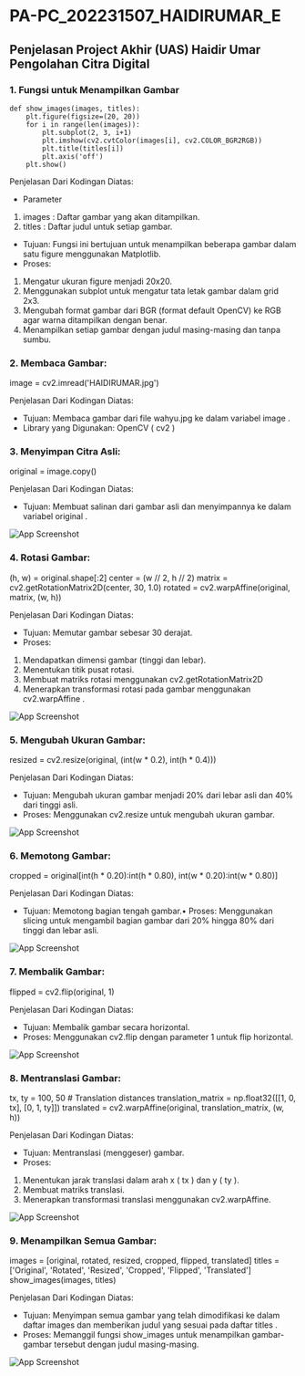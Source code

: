 # PA-PC_202231507_HAIDIRUMAR_E

## Penjelasan Project Akhir (UAS) Haidir Umar Pengolahan Citra Digital 

### 1. Fungsi untuk Menampilkan Gambar

    def show_images(images, titles):
        plt.figure(figsize=(20, 20))
        for i in range(len(images)):
            plt.subplot(2, 3, i+1)
            plt.imshow(cv2.cvtColor(images[i], cv2.COLOR_BGR2RGB))
            plt.title(titles[i])
            plt.axis('off')
        plt.show()
        
Penjelasan Dari Kodingan Diatas:

- Parameter
1. images : Daftar gambar yang akan ditampilkan.
2. titles : Daftar judul untuk setiap gambar.

- Tujuan: Fungsi ini bertujuan untuk menampilkan beberapa gambar dalam satu figure menggunakan Matplotlib.
- Proses:
1. Mengatur ukuran figure menjadi 20x20.
2. Menggunakan subplot untuk mengatur tata letak gambar dalam grid 2x3.
3. Mengubah format gambar dari BGR (format default OpenCV) ke RGB agar warna ditampilkan dengan benar.
4. Menampilkan setiap gambar dengan judul masing-masing dan tanpa sumbu.

### 2. Membaca Gambar:

image = cv2.imread('HAIDIRUMAR.jpg')

Penjelasan Dari Kodingan Diatas:

- Tujuan: Membaca gambar dari file wahyu.jpg ke dalam variabel image .
- Library yang Digunakan: OpenCV ( cv2 )

### 3. Menyimpan Citra Asli:

original = image.copy()


Penjelasan Dari Kodingan Diatas:
- Tujuan: Membuat salinan dari gambar asli dan menyimpannya ke dalam variabel original .

![App Screenshot](Original.png)

### 4. Rotasi Gambar:
(h, w) = original.shape[:2]
center = (w // 2, h // 2)
matrix = cv2.getRotationMatrix2D(center, 30, 1.0)
rotated = cv2.warpAffine(original, matrix, (w, h))

Penjelasan Dari Kodingan Diatas:

- Tujuan: Memutar gambar sebesar 30 derajat.
- Proses:
1. Mendapatkan dimensi gambar (tinggi dan lebar).
2. Menentukan titik pusat rotasi.
3. Membuat matriks rotasi menggunakan cv2.getRotationMatrix2D 
4. Menerapkan transformasi rotasi pada gambar menggunakan cv2.warpAffine .

![App Screenshot](Rotated.png)


### 5. Mengubah Ukuran Gambar:
resized = cv2.resize(original, (int(w * 0.2), int(h * 0.4)))

Penjelasan Dari Kodingan Diatas:

- Tujuan: Mengubah ukuran gambar menjadi 20% dari lebar asli dan 40% dari tinggi asli.
- Proses: Menggunakan cv2.resize untuk mengubah ukuran gambar.

![App Screenshot](Resized.png)

### 6. Memotong Gambar:

cropped = original[int(h * 0.20):int(h * 0.80), int(w * 0.20):int(w * 0.80)]

Penjelasan Dari Kodingan Diatas:

- Tujuan: Memotong bagian tengah gambar.• Proses: Menggunakan slicing untuk mengambil bagian gambar dari 20% hingga 80% dari tinggi dan lebar asli.

![App Screenshot](Croped.png)

### 7. Membalik Gambar:

flipped = cv2.flip(original, 1)

Penjelasan Dari Kodingan Diatas:

- Tujuan: Membalik gambar secara horizontal.
- Proses: Menggunakan cv2.flip dengan parameter 1 untuk flip horizontal.

![App Screenshot](Fliped.png)

### 8. Mentranslasi Gambar:
tx, ty = 100, 50 # Translation distances
translation_matrix = np.float32([[1, 0, tx], [0, 1, ty]])
translated = cv2.warpAffine(original, translation_matrix, (w, h))

Penjelasan Dari Kodingan Diatas:

- Tujuan: Mentranslasi (menggeser) gambar.
- Proses:
1. Menentukan jarak translasi dalam arah x ( tx ) dan y ( ty ).
2. Membuat matriks translasi.
3. Menerapkan transformasi translasi menggunakan cv2.warpAffine.

![App Screenshot](Trasnslated.png)


### 9. Menampilkan Semua Gambar:
images = [original, rotated, resized, cropped, flipped, translated]
titles = ['Original', 'Rotated', 'Resized', 'Cropped', 'Flipped', 'Translated']
show_images(images, titles)

Penjelasan Dari Kodingan Diatas:

- Tujuan: Menyimpan semua gambar yang telah dimodifikasi ke dalam daftar images dan memberikan judul yang sesuai pada daftar titles .
- Proses: Memanggil fungsi show_images untuk menampilkan gambar-gambar tersebut dengan
judul masing-masing.

![App Screenshot](HASIL.png)
